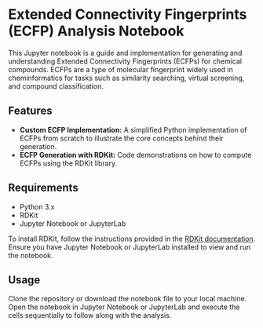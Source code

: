 # Extended Connectivity Fingerprints (ECFP) Analysis Notebook

This Jupyter notebook is a guide and implementation for generating and understanding Extended Connectivity Fingerprints (ECFPs) for chemical compounds. ECFPs are a type of molecular fingerprint widely used in cheminformatics for tasks such as similarity searching, virtual screening, and compound classification.

## Features

- **Custom ECFP Implementation:** A simplified Python implementation of ECFPs from scratch to illustrate the core concepts behind their generation.
- **ECFP Generation with RDKit:** Code demonstrations on how to compute ECFPs using the RDKit library.

## Requirements

- Python 3.x
- RDKit
- Jupyter Notebook or JupyterLab

To install RDKit, follow the instructions provided in the [RDKit documentation](https://www.rdkit.org/docs/Install.html). Ensure you have Jupyter Notebook or JupyterLab installed to view and run the notebook.

## Usage

Clone the repository or download the notebook file to your local machine. Open the notebook in Jupyter Notebook or JupyterLab and execute the cells sequentially to follow along with the analysis.
